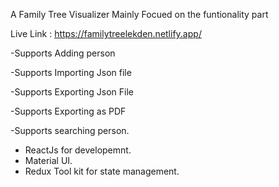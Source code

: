 A Family Tree Visualizer 
Mainly Focued on the funtionality part

 Live Link  : https://familytreelekden.netlify.app/
 
-Supports Adding person 

-Supports Importing Json file

-Supports Exporting Json File

-Supports Exporting as PDF

-Supports searching person.

- ReactJs for developemnt.
- Material UI.
- Redux Tool kit for state management.

